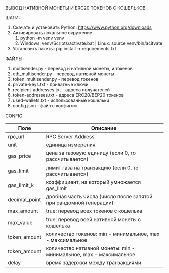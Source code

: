 ВЫВОД НАТИВНОЙ МОНЕТЫ И ERC20 ТОКЕНОВ С КОШЕЛЬКОВ

ШАГИ:
1) Скачать и установить Python: https://www.python.org/downloads
2) Активировать локальное окружение
    1. python -m venv venv
    2. Windows: venv\Scripts\activate.bat | Linux: source venv/bin/acitvate
3) Установить пакеты: pip install -r requirements.txt

ФАЙЛЫ:
1) multisender.py - перевод и нативной монеты, и токенов
2) eth_multisender.py - перевод нативной монеты
3) token_multisender.py - перевод токенов
4) private-keys.txt - приватные ключи
5) recipient-addresses.txt - адреса получателей
6) token-addresses.txt - адреса ERC20/BEP20 токенов
7) used-wallets.txt - использованные кошельки
8) config.json - файл с конфигом

CONFIG

| Поле             | Описание                                                                                             |
| -----------------|----------------------------------------------------------------------------------------------------- |
| rpc_url          | RPC Server Address | https://chainlist.org                                                           |
| unit             | единица измерения                                                                                    |
| gas_price        | цена за газовую единицу (если 0, то рассчитывается)                                                  |
| gas_limit        | лимит газа на транзакцию (если 0, то рассчитывается)                                                 |
| gas_limit_k      | коэффициент, на который умножается gas_limit                                                         |
| decimal_point    | дробная часть числа (число после запятой при рандомной генерации)                                    |
| max_amount       | true: перевод всех токенов с кошелька | false: перевод рандомного количества                         |
| max_value        | true: перевод всей нативной монеты с кошелька | false: перевод рандомного количества нативной монеты |
| token_amount     | количество токенов: min - минимальное, max - максимальное                                            |
| token_amount     | количество нативной монеты: min - минимальное, max - максимальное                                    |
| delay            | время задержки между транзакциями                                                                    |